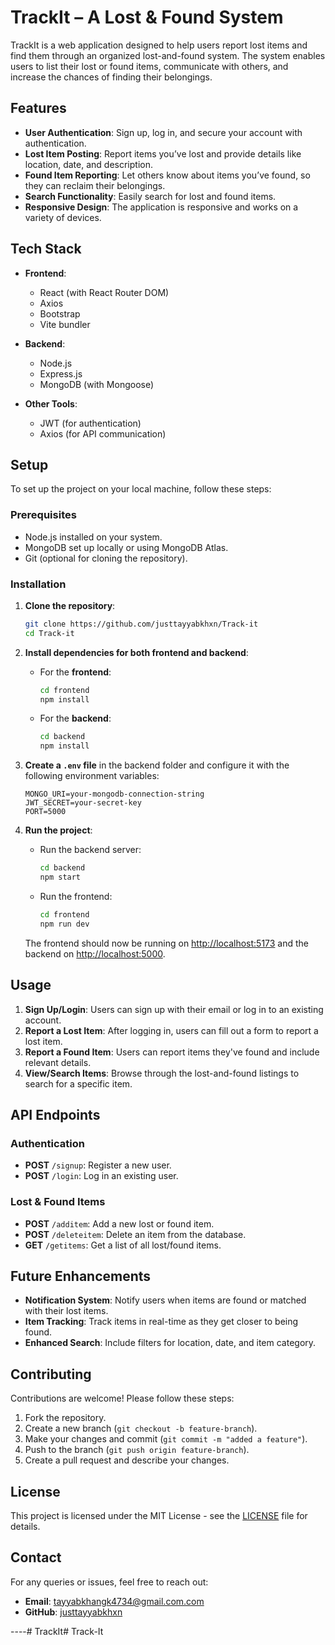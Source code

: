 # TrackIt – A Lost & Found System

TrackIt is a web application designed to help users report lost items and find them through an organized lost-and-found system. The system enables users to list their lost or found items, communicate with others, and increase the chances of finding their belongings.

## Features

- **User Authentication**: Sign up, log in, and secure your account with authentication.
- **Lost Item Posting**: Report items you’ve lost and provide details like location, date, and description.
- **Found Item Reporting**: Let others know about items you’ve found, so they can reclaim their belongings.
- **Search Functionality**: Easily search for lost and found items.
- **Responsive Design**: The application is responsive and works on a variety of devices.

## Tech Stack

- **Frontend**: 
  - React (with React Router DOM)
  - Axios
  - Bootstrap
  - Vite bundler

- **Backend**: 
  - Node.js
  - Express.js
  - MongoDB (with Mongoose)

- **Other Tools**:
  - JWT (for authentication)
  - Axios (for API communication)

## Setup

To set up the project on your local machine, follow these steps:

### Prerequisites

- Node.js installed on your system.
- MongoDB set up locally or using MongoDB Atlas.
- Git (optional for cloning the repository).

### Installation

1. **Clone the repository**:

   ```bash
   git clone https://github.com/justtayyabkhxn/Track-it
   cd Track-it
   ```

2. **Install dependencies for both frontend and backend**:

   - For the **frontend**:

     ```bash
     cd frontend
     npm install
     ```

   - For the **backend**:

     ```bash
     cd backend
     npm install
     ```

3. **Create a `.env` file** in the backend folder and configure it with the following environment variables:

   ```
   MONGO_URI=your-mongodb-connection-string
   JWT_SECRET=your-secret-key
   PORT=5000
   ```

4. **Run the project**:

   - Run the backend server:

     ```bash
     cd backend
     npm start
     ```

   - Run the frontend:

     ```bash
     cd frontend
     npm run dev
     ```

   The frontend should now be running on [http://localhost:5173](http://localhost:5173) and the backend on [http://localhost:5000](http://localhost:5000).

## Usage

1. **Sign Up/Login**: Users can sign up with their email or log in to an existing account.
2. **Report a Lost Item**: After logging in, users can fill out a form to report a lost item.
3. **Report a Found Item**: Users can report items they've found and include relevant details.
4. **View/Search Items**: Browse through the lost-and-found listings to search for a specific item.

## API Endpoints

### Authentication

- **POST** `/signup`: Register a new user.
- **POST** `/login`: Log in an existing user.

### Lost & Found Items

- **POST** `/additem`: Add a new lost or found item.
- **POST** `/deleteitem`: Delete an item from the database.
- **GET** `/getitems`: Get a list of all lost/found items.

## Future Enhancements

- **Notification System**: Notify users when items are found or matched with their lost items.
- **Item Tracking**: Track items in real-time as they get closer to being found.
- **Enhanced Search**: Include filters for location, date, and item category.

## Contributing

Contributions are welcome! Please follow these steps:

1. Fork the repository.
2. Create a new branch (`git checkout -b feature-branch`).
3. Make your changes and commit (`git commit -m "added a feature"`).
4. Push to the branch (`git push origin feature-branch`).
5. Create a pull request and describe your changes.

## License

This project is licensed under the MIT License - see the [LICENSE](LICENSE) file for details.

## Contact

For any queries or issues, feel free to reach out:

- **Email**: tayyabkhangk4734@gmail.com.com
- **GitHub**: [justtayyabkhxn](https://github.com/justtayyabkhxn)

----# TrackIt#   T r a c k - I t  
 